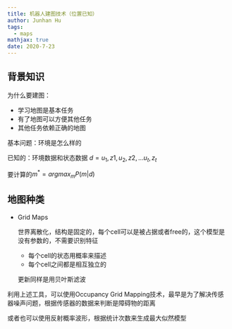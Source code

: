 ```yaml
---
title: 机器人建图技术（位置已知）
author: Junhan Hu
tags:
  - maps
mathjax: true
date: 2020-7-23 
---
```


## 背景知识

为什么要建图：

- 学习地图是基本任务
- 有了地图可以方便其他任务
- 其他任务依赖正确的地图

基本问题：环境是怎么样的

已知的：环境数据和状态数据 $d={u_1,z1,u_2,z2,...u_t,z_t}$

要计算的$m^*=argmax_mP(m|d)$

## 地图种类

* Grid Maps

  世界离散化，结构是固定的，每个cell可以是被占据或者free的，这个模型是没有参数的，不需要识别特征

  * 每个cell的状态用概率来描述
  * 每个cell之间都是相互独立的

  更新同样是用贝叶斯滤波

利用上述工具，可以使用Occupancy Grid Mapping技术，最早是为了解决传感器噪声问题，根据传感器的数据来判断是障碍物的距离

或者也可以使用反射概率波形，根据统计次数来生成最大似然模型